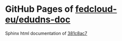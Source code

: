 GitHub Pages of [fedcloud-eu/edudns-doc](https://github.com/fedcloud-eu/edudns-doc.git)
===
Sphinx html documentation of [381c8ac7](https://github.com/fedcloud-eu/edudns-doc/tree/381c8ac76a5aca33c52d7f2745eaf8fb28bc06b1)
